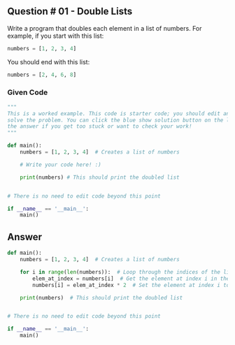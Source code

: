 ## Question # 01 - Double Lists
Write a program that doubles each element in a list of numbers. For example, if you start with this list:

```python
numbers = [1, 2, 3, 4]
```

You should end with this list:
```python
numbers = [2, 4, 6, 8]
```

### Given Code
```python
"""
This is a worked example. This code is starter code; you should edit and run it to 
solve the problem. You can click the blue show solution button on the left to see 
the answer if you get too stuck or want to check your work!
"""

def main():
    numbers = [1, 2, 3, 4]  # Creates a list of numbers

    # Write your code here! :)

    print(numbers) # This should print the doubled list


# There is no need to edit code beyond this point

if __name__ == '__main__':
    main()
```

## Answer
```python
def main():
    numbers = [1, 2, 3, 4]  # Creates a list of numbers

    for i in range(len(numbers)):  # Loop through the indices of the list
        elem_at_index = numbers[i]  # Get the element at index i in the numbers list
        numbers[i] = elem_at_index * 2  # Set the element at index i to be equal to the previous element times 2

    print(numbers)  # This should print the doubled list


# There is no need to edit code beyond this point

if __name__ == '__main__':
    main()
```